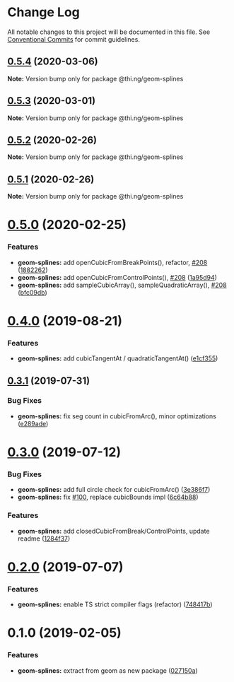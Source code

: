 # Change Log

All notable changes to this project will be documented in this file.
See [Conventional Commits](https://conventionalcommits.org) for commit guidelines.

## [0.5.4](https://github.com/thi-ng/umbrella/compare/@thi.ng/geom-splines@0.5.3...@thi.ng/geom-splines@0.5.4) (2020-03-06)

**Note:** Version bump only for package @thi.ng/geom-splines





## [0.5.3](https://github.com/thi-ng/umbrella/compare/@thi.ng/geom-splines@0.5.2...@thi.ng/geom-splines@0.5.3) (2020-03-01)

**Note:** Version bump only for package @thi.ng/geom-splines





## [0.5.2](https://github.com/thi-ng/umbrella/compare/@thi.ng/geom-splines@0.5.1...@thi.ng/geom-splines@0.5.2) (2020-02-26)

**Note:** Version bump only for package @thi.ng/geom-splines





## [0.5.1](https://github.com/thi-ng/umbrella/compare/@thi.ng/geom-splines@0.5.0...@thi.ng/geom-splines@0.5.1) (2020-02-26)

**Note:** Version bump only for package @thi.ng/geom-splines





# [0.5.0](https://github.com/thi-ng/umbrella/compare/@thi.ng/geom-splines@0.4.5...@thi.ng/geom-splines@0.5.0) (2020-02-25)


### Features

* **geom-splines:** add openCubicFromBreakPoints(), refactor, [#208](https://github.com/thi-ng/umbrella/issues/208) ([1882262](https://github.com/thi-ng/umbrella/commit/188226216099a33b6251540b497ce8fd946502d8))
* **geom-splines:** add openCubicFromControlPoints(), [#208](https://github.com/thi-ng/umbrella/issues/208) ([1a95d94](https://github.com/thi-ng/umbrella/commit/1a95d94df2396e14247cca84d3add7385d74a693))
* **geom-splines:** add sampleCubicArray(), sampleQuadraticArray(), [#208](https://github.com/thi-ng/umbrella/issues/208) ([bfc09db](https://github.com/thi-ng/umbrella/commit/bfc09db2493d50576c9f57a93273a3bd102b7ad8))





# [0.4.0](https://github.com/thi-ng/umbrella/compare/@thi.ng/geom-splines@0.3.4...@thi.ng/geom-splines@0.4.0) (2019-08-21)

### Features

* **geom-splines:** add cubicTangentAt / quadraticTangentAt() ([e1cf355](https://github.com/thi-ng/umbrella/commit/e1cf355))

## [0.3.1](https://github.com/thi-ng/umbrella/compare/@thi.ng/geom-splines@0.3.0...@thi.ng/geom-splines@0.3.1) (2019-07-31)

### Bug Fixes

* **geom-splines:** fix seg count in cubicFromArc(), minor optimizations ([e289ade](https://github.com/thi-ng/umbrella/commit/e289ade))

# [0.3.0](https://github.com/thi-ng/umbrella/compare/@thi.ng/geom-splines@0.2.1...@thi.ng/geom-splines@0.3.0) (2019-07-12)

### Bug Fixes

* **geom-splines:** add full circle check for cubicFromArc() ([3e386f7](https://github.com/thi-ng/umbrella/commit/3e386f7))
* **geom-splines:** fix [#100](https://github.com/thi-ng/umbrella/issues/100), replace cubicBounds impl ([6c64b88](https://github.com/thi-ng/umbrella/commit/6c64b88))

### Features

* **geom-splines:** add closedCubicFromBreak/ControlPoints, update readme ([1284f37](https://github.com/thi-ng/umbrella/commit/1284f37))

# [0.2.0](https://github.com/thi-ng/umbrella/compare/@thi.ng/geom-splines@0.1.17...@thi.ng/geom-splines@0.2.0) (2019-07-07)

### Features

* **geom-splines:** enable TS strict compiler flags (refactor) ([748417b](https://github.com/thi-ng/umbrella/commit/748417b))

# 0.1.0 (2019-02-05)

### Features

* **geom-splines:** extract from geom as new package ([027150a](https://github.com/thi-ng/umbrella/commit/027150a))
